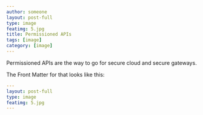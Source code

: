 ```yaml
---
author: someone
layout: post-full
type: image
featimg: 5.jpg
title: Permissioned APIs
tags: [image]
category: [image]
---
```

Permissioned APIs are the way to go for secure cloud and secure gateways.

The Front Matter for that looks like this:

```yml
---
layout: post-full
type: image
featimg: 5.jpg
---
```
